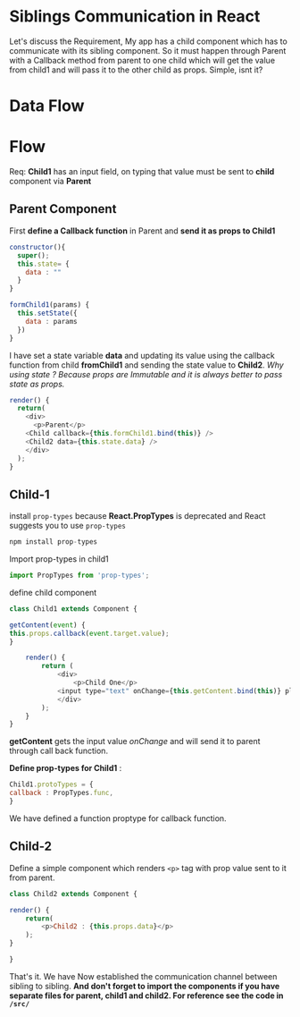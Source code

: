 # Siblings Communication in React

Let's discuss the Requirement, My app has a child component which has to communicate with its sibling component. So it must happen through Parent with a Callback method from parent to one child which will get the value from child1 and will pass it  to the other child as props. Simple, isnt it?

# Data Flow



# Flow
Req: **Child1** has an input field, on typing that value must be sent to **child** component via **Parent**

## Parent Component

First **define a Callback function** in Parent and **send it as props to Child1**

```js
constructor(){
  super();
  this.state= {
    data : ""
  }
}

formChild1(params) {
  this.setState({
    data : params
  })
}

```
I have set a state variable **data** and updating its value using the callback function from child **fromChild1** and sending the state value to **Child2**. 
*Why using state ? Because props are Immutable and it is always better to pass state as props.*

```js
render() {
  return(
    <div>
      <p>Parent</p>
    <Child callback={this.formChild1.bind(this)} />
    <Child2 data={this.state.data} />
    </div>
  );
}

```


## Child-1

install `prop-types` because **React.PropTypes** is deprecated and React suggests you to use `prop-types`

```js
npm install prop-types
```

Import prop-types in child1

```js
import PropTypes from 'prop-types';
```

define child component

```js
class Child1 extends Component {

getContent(event) {
this.props.callback(event.target.value);
}

    render() {
        return (
            <div>
                <p>Child One</p>
            <input type="text" onChange={this.getContent.bind(this)} placeholder="Type Something in Child One"/>
            </div>
        );
    }
}

```
**getContent** gets the input value *onChange* and will send it to parent through call back function.

**Define prop-types for Child1** :

```js
Child1.protoTypes = {
callback : PropTypes.func,
}
```
We have defined a function proptype for callback function.

## Child-2

Define a simple component which renders `<p>` tag with prop value sent to it from parent.

```js
class Child2 extends Component {

render() {
    return(
        <p>Child2 : {this.props.data}</p>
    );
}

}
```

That's it. We have Now established the communication channel between sibling to sibling. 
**And don't forget to import the components if you have separate files for parent, child1 and child2. For reference see the code in `/src/`**




